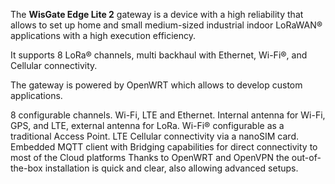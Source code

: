 <FeatureDescription>

The **WisGate Edge Lite 2** gateway is a device with a high reliability that allows to set up home and small medium-sized industrial indoor LoRaWAN® applications with a high execution efficiency.

It supports 8 LoRa® channels, multi backhaul with Ethernet, Wi-Fi®, and Cellular connectivity.

The gateway is powered by OpenWRT which allows to develop custom applications.

</FeatureDescription>


<FeatureList>

<Feature title="Connectivity" image="wifi">
  8 configurable channels. Wi-Fi, LTE and Ethernet.
  Internal antenna for Wi-Fi, GPS, and LTE, external antenna for LoRa.
</Feature>

<Feature title="Wi-Fi Access Point" image="wifi">
  Wi-Fi® configurable as a traditional Access Point.
</Feature>

<Feature title="Cellular connectivity" image="cellular">
  LTE Cellular connectivity via a nanoSIM card.
</Feature>

<Feature title="Network Server and MQTT integration" image="communication">
  Embedded MQTT client with Bridging capabilities for direct connectivity to most of the
Cloud platforms
</Feature>

<Feature title="Easy and fast configuration" image="configurability">
  Thanks to OpenWRT and OpenVPN the out-of-the-box installation is quick and clear,  also allowing advanced setups.
</Feature>

</FeatureList>
